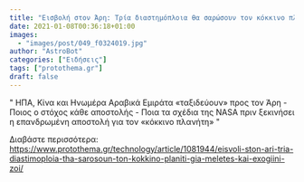 ```yaml
---
title: "Εισβολή στον Άρη: Τρία διαστημόπλοια θα σαρώσουν τον κόκκινο πλανήτη για μελέτες και εξωγήινη ζωή"
date: 2021-01-08T00:36:18+01:00
images:
  - "images/post/049_f0324019.jpg"
author: "AstroBot"
categories: ["Ειδήσεις"]
tags: ["protothema.gr"]
draft: false
---
```


" ΗΠΑ, Κίνα και Ηνωμέρα Αραβικά Εμιράτα «ταξιδεύουν» προς τον Άρη - Ποιος ο στόχος κάθε αποστολής - Ποια τα σχέδια της NASA πριν ξεκινήσει η επανδρωμένη αποστολή για τον «κόκκινο πλανήτη» "

Διαβάστε περισσότερα: https://www.protothema.gr/technology/article/1081944/eisvoli-ston-ari-tria-diastimoploia-tha-sarosoun-ton-kokkino-planiti-gia-meletes-kai-exogiini-zoi/

